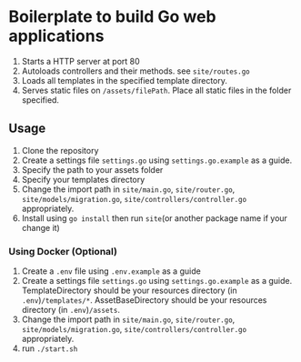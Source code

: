 # Boilerplate to build Go web applications

1. Starts a HTTP server at port 80
2. Autoloads controllers and their methods. see `site/routes.go`
3. Loads all templates in the specified template directory.
4. Serves static files on `/assets/filePath`. Place all static files in the folder specified.

## Usage

1. Clone the repository
2. Create a settings file `settings.go` using `settings.go.example` as a guide.
3. Specify the path to your assets folder
4. Specify your templates directory
4. Change the import path in `site/main.go`, `site/router.go`, `site/models/migration.go`,  `site/controllers/controller.go` appropriately.
5. Install using `go install` then run `site`(or another package name if your change it)


### Using Docker (Optional)

1. Create a `.env` file using `.env.example` as a guide
3. Create a settings file `settings.go` using `settings.go.example` as a guide. TemplateDirectory should be your resources directory (in `.env`)`/templates/*`. AssetBaseDirectory should be your resources directory (in `.env`)`/assets`.
4. Change the import path in `site/main.go`, `site/router.go`, `site/models/migration.go`,  `site/controllers/controller.go` appropriately.
5. run `./start.sh`
